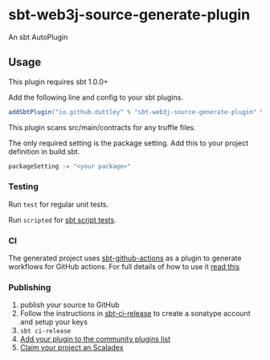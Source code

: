 # sbt-web3j-source-generate-plugin

An sbt AutoPlugin

## Usage

This plugin requires sbt 1.0.0+

Add the following line and config to your sbt plugins.

```scala
addSbtPlugin("io.github.duttley" % "sbt-web3j-source-generate-plugin" % "0.1.2")
```

This plugin scans src/main/contracts for any truffle files. 

The only required setting is the package setting. Add this to your project definition in build.sbt.

```scala
packageSetting := "<your package>"
```

### Testing

Run `test` for regular unit tests.

Run `scripted` for [sbt script tests](http://www.scala-sbt.org/1.x/docs/Testing-sbt-plugins.html).

### CI

The generated project uses [sbt-github-actions](https://github.com/djspiewak/sbt-github-actions) as a plugin to generate workflows for GitHub actions. For full details of how to use it [read this](https://github.com/djspiewak/sbt-github-actions/blob/main/README.md)

### Publishing

1. publish your source to GitHub
2. Follow the instructions in [sbt-ci-release](https://github.com/olafurpg/sbt-ci-release/blob/main/readme.md) to create a sonatype account and setup your keys
3. `sbt ci-release`
4. [Add your plugin to the community plugins list](https://github.com/sbt/website#attention-plugin-authors)
5. [Claim your project an Scaladex](https://github.com/scalacenter/scaladex-contrib#claim-your-project)
